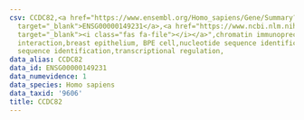 ```yaml
---
csv: CCDC82,<a href="https://www.ensembl.org/Homo_sapiens/Gene/Summary?db=core;g=ENSG00000149231"
  target="_blank">ENSG00000149231</a>,<a href="https://www.ncbi.nlm.nih.gov/pubmed/22863008"
  target="_blank"><i class="fas fa-file"></i></a>",chromatin immunoprecipitation assay,direct
  interaction,breast epithelium, BPE cell,nucleotide sequence identification,nucleotide
  sequence identification,transcriptional regulation,
data_alias: CCDC82
data_id: ENSG00000149231
data_numevidence: 1
data_species: Homo sapiens
data_taxid: '9606'
title: CCDC82
---
```

